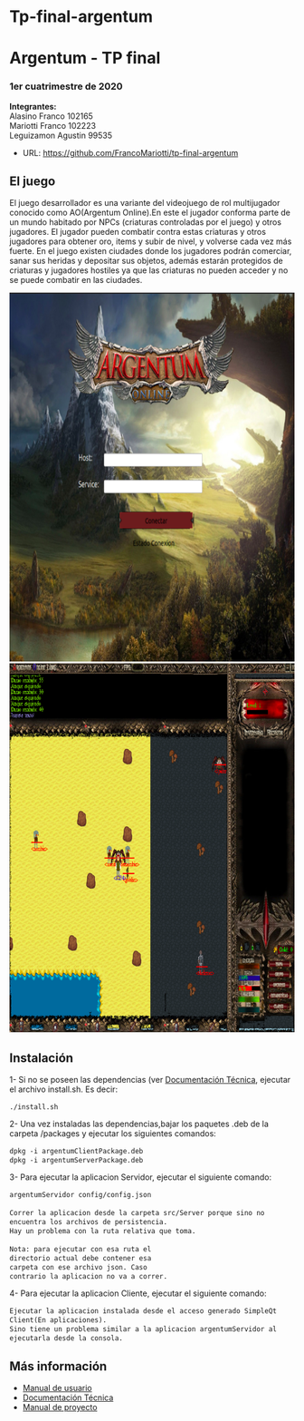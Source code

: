 # Tp-final-argentum

# Argentum - TP final
### 1er cuatrimestre de 2020

**Integrantes:** \
    Alasino Franco 102165\
    Mariotti Franco 102223\
    Leguizamon Agustin 99535

    
* URL: https://github.com/FrancoMariotti/tp-final-argentum      

## El juego

El juego desarrollador es una variante del videojuego de rol multijugador conocido como AO(Argentum Online).En este el jugador conforma parte de un mundo habitado por NPCs (criaturas controladas por el juego) y otros jugadores. El jugador pueden combatir contra estas criaturas y otros jugadores para obtener oro, items y subir de nivel, y volverse cada vez más fuerte. En el juego existen ciudades donde los jugadores podrán comerciar, sanar sus heridas y depositar sus objetos, además estarán protegidos de criaturas y jugadores hostiles ya que las criaturas no pueden acceder y no se puede combatir en las ciudades.

<img src="https://github.com/FrancoMariotti/tp-final-argentum/blob/master/resources/pantalla_ingreso.png" width="852" height="651">

<img src="https://github.com/FrancoMariotti/tp-final-argentum/blob/master/resources/pantalla_juego.png" width="852" height="651">


## Instalación

1- Si no se poseen las dependencias (ver [Documentación Técnica](https://github.com/FrancoMariotti/tp-final-argentum/tree/master/Documentos/Documentacion%20Tecnica.pdf), ejecutar el archivo
install.sh.​ Es decir: 
```
./install.sh
```

2- Una​ ​vez​ ​instaladas​ ​las​ ​dependencias,​bajar los paquetes .deb de la carpeta /packages y ejecutar los siguientes comandos:
```
dpkg -i argentumClientPackage.deb
dpkg -i argentumServerPackage.deb
```

3- Para ejecutar la aplicacion Servidor, ejecutar el siguiente comando:
```
argentumServidor config/config.json

Correr la aplicacion desde la carpeta src/Server porque sino no encuentra los archivos de persistencia.
Hay un problema con la ruta relativa que toma.

Nota: para ejecutar con esa ruta el 
directorio actual debe contener esa 
carpeta con ese archivo json. Caso 
contrario la aplicacion no va a correr.
```

4- Para ejecutar la aplicacion Cliente, ejecutar el siguiente comando:
```
Ejecutar la aplicacion instalada desde el acceso generado SimpleQt Client(En aplicaciones).
Sino tiene un problema similar a la aplicacion argentumServidor al ejecutarla desde la consola.
```

## Más información
- [Manual de usuario](https://github.com/FrancoMariotti/tp-final-argentum/tree/master/Documentos/Manual%20de%20Usuario.pdf)
- [Documentación Técnica](https://github.com/FrancoMariotti/tp-final-argentum/tree/master/Documentos/Documentacion%20Tecnica.pdf)
- [Manual de proyecto](https://github.com/FrancoMariotti/tp-final-argentum/tree/master/Documentos/Manual%20de%20Proyecto.pdf)
